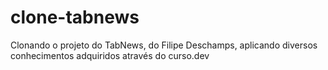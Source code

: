# clone-tabnews
Clonando o projeto do TabNews, do Filipe Deschamps, aplicando diversos conhecimentos adquiridos através do curso.dev
